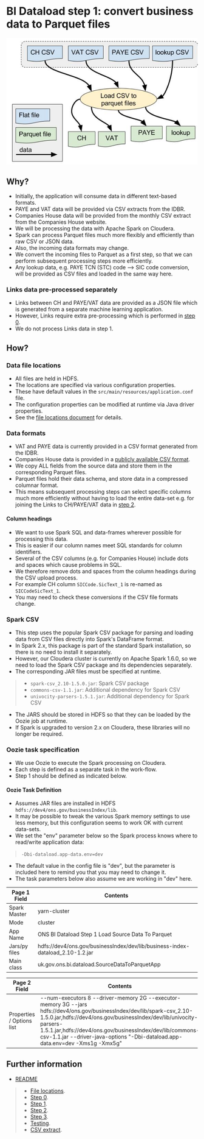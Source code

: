 # BI Dataload step 1: convert business data to Parquet files #


![MacDown Screenshot](./bi-dataload-step-1-data-flow.jpg)

## Why? ##

* Initially, the application will consume data in different text-based formats.
* PAYE and VAT data will be provided via CSV extracts from the IDBR.
* Companies House data will be provided from the monthly CSV extract from the Companies House website.
* We will be processing the data with Apache Spark on Cloudera.
* Spark can process Parquet files much more flexibly and efficiently than raw CSV or JSON data.
* Also, the incoming data formats may change.
* We convert the incoming files to Parquet as a first step, so that we can perform subsequent processing steps more efficiently.
* Any lookup data, e.g. PAYE TCN (STC) code --> SIC code conversion, will be provided as CSV files and loaded in the same way here.

### Links data pre-processed separately ###

* Links between CH and PAYE/VAT data are provided as a JSON file which is generated from a separate machine learning application.
* However, Links require extra pre-processing which is performed in [step 0](./bi-dataload-step-0.md).
* We do not process Links data in step 1.


## How? ##

### Data file locations ###

* All files are held in HDFS.
* The locations are specified via various configuration properties.
* These have default values in the `src/main/resources/application.conf` file.
* The configuration properties can be modified at runtime via Java driver properties.
* See the [file locations document](./bi-dataload-file-locations.md) for details.

### Data formats ###

* VAT and PAYE data is currently provided in a CSV format generated from the IDBR.
* Companies House data is provided in a [publicly available CSV format](http://resources.companieshouse.gov.uk/toolsToHelp/pdf/freeDataProductDataset.pdf).
* We copy ALL fields from the source data and store them in the corresponding Parquet files.
* Parquet files hold their data schema, and store data in a compressed columnar format.
* This means subsequent processing steps can select specific columns much more efficiently without having to load the entire data-set e.g. for joining the Links to CH/PAYE/VAT data in [step 2](./bi-dataload-step-2.md).


#### Column headings ####

* We want to use Spark SQL and data-frames wherever possible for processing this data.
* This is easier if our column names meet SQL standards for column identifiers.
* Several of the CSV columns (e.g. for Companies House) include dots and spaces which cause problems in SQL.
* We therefore remove dots and spaces from the column headings during the CSV upload process.
* For example CH column `SICCode.SicText_1` is re-named as `SICCodeSicText_1`.
* You may need to check these conversions if the CSV file formats change.
 
### Spark CSV ###

* This step uses the popular Spark CSV package for parsing and loading data from CSV files directly into Spark's DataFrame format.
* In Spark 2.x, this package is part of the standard Spark installation, so there is no need to install it separately.
* However, our Cloudera cluster is currently on Apache Spark 1.6.0, so we need to load the Spark CSV package and its dependencies separately.
* The corresponding JAR files must be specified at runtime.

> * `spark-csv_2.10-1.5.0.jar`: Spark CSV package
> * `commons-csv-1.1.jar`: Additional dependency for Spark CSV
> * `univocity-parsers-1.5.1.jar`: Additional dependency for Spark CSV

* The JARS should be stored in HDFS so that they can be loaded by the Oozie job at runtime.
* If Spark is upgraded to version 2.x on Cloudera, these libraries will no longer be required.

### Oozie task specification ###

* We use Oozie to execute the Spark processing on Cloudera.
* Each step is defined as a separate task in the work-flow.
* Step 1 should be defined as indicated below.

#### Oozie Task Definition ####

* Assumes JAR files are installed in HDFS `hdfs://dev4/ons.gov/businessIndex/lib`.
* It may be possible to tweak the various Spark memory settings to use less memory, but this configuration seems to work OK with current data-sets.
* We set the "env" parameter below so the Spark process knows where to read/write application data:

>	`-Dbi-dataload.app-data.env=dev`

* The default value in the config file is "dev", but the parameter is included here to  remind you that you may need to change it.
* The task parameters below also assume we are working in "dev" here.


Page 1 Field | Contents
------------- | -------------
Spark Master  | yarn-cluster
Mode  | cluster
App Name | ONS BI Dataload Step 1 Load Source Data To Parquet
Jars/py files | hdfs://dev4/ons.gov/businessIndex/dev/lib/business-index-dataload_2.10-1.2.jar
Main class | uk.gov.ons.bi.dataload.SourceDataToParquetApp

Page 2 Field | Contents
------------- | -------------
Properties / Options list | --num-executors 8 --driver-memory 2G --executor-memory 3G --jars hdfs://dev4/ons.gov/businessIndex/dev/lib/spark-csv_2.10-1.5.0.jar,hdfs://dev4/ons.gov/businessIndex/dev/lib/univocity-parsers-1.5.1.jar,hdfs://dev4/ons.gov/businessIndex/dev/lib/commons-csv-1.1.jar --driver-java-options "-Dbi-dataload.app-data.env=dev -Xms1g -Xmx5g"

## Further information ##

* [README](../README.md)

> * [File locations](./bi-dataload-file-locations.md).
> * [Step 0](./bi-dataload-step-0.md).
> * [Step 1](./bi-dataload-step-1.md).
> * [Step 2](./bi-dataload-step-2.md).
> * [Step 3](./bi-dataload-step-3.md).
> * [Testing](./bi-dataload-testing.md).
> * [CSV extract](./bi-dataload-csv-extract.md).

